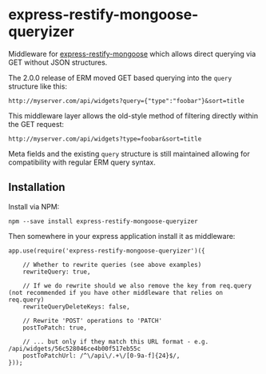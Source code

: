 express-restify-mongoose-queryizer
==================================
Middleware for [express-restify-mongoose](https://florianholzapfel.github.io/express-restify-mongoose) which allows direct querying via GET without JSON structures.

The 2.0.0 release of ERM moved GET based querying into the `query` structure like this:

	http://myserver.com/api/widgets?query={"type":"foobar"}&sort=title

This middleware layer allows the old-style method of filtering directly within the GET request:

	http://myserver.com/api/widgets?type=foobar&sort=title

Meta fields and the existing `query` structure is still maintained allowing for compatibility with regular ERM query syntax.


Installation
------------
Install via NPM:

	npm --save install express-restify-mongoose-queryizer

Then somewhere in your express application install it as middleware:

	app.use(require('express-restify-mongoose-queryizer')({

		// Whether to rewrite queries (see above examples)
		rewriteQuery: true,

		// If we do rewrite should we also remove the key from req.query (not recommended if you have other middleware that relies on req.query)
		rewriteQueryDeleteKeys: false,

		// Rewrite 'POST' operations to 'PATCH'
		postToPatch: true,

		// ... but only if they match this URL format - e.g. /api/widgets/56c528046ce4b00f517eb55c
		postToPatchUrl: /^\/api\/.+\/[0-9a-f]{24}$/,
	}));
